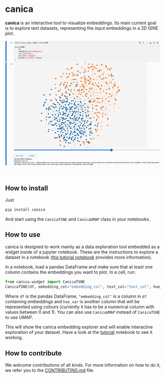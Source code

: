 # canica
**canica** is an interactive tool to visualize embeddings. Its main current goal is to explore text datasets, representing the input embeddings in a 2D tSNE plot.

![canica gif](./docs/static/replot.gif)

## How to install
Just
```sh
pip install canica
```

And start using the `CanicaTSNE` and `CanicaUMAP` class in your notebooks.

## How to use
canica is designed to work mainly as a data exploration tool embedded as a widget inside of a jupyter notebook. These are the instructions to explore a dataset in a notebook ([the tutorial notebook](./tutorial.ipynb) provides more information).

In a notebook, load a pandas DataFrame and make sure that at least one column contains the embeddings you want to plot.
In a cell, run:
```python
from canica.widget import CanicaTSNE
CanicaTSNE(df, embedding_col="embedding_col", text_col="text_col", hue_col="some_score")
```
Where `df` is the pandas DataFrame, `"embedding_col"` is a column in `df` containing embeddings and `hue_var` is another column that will be represented using colours (currently it has to be a numerical column with values between 0 and 1).
You can also use `CanicaUMAP` instead of `CanicaTSNE` to use UMAP.

This will show the canica embedding explorer and will enable interactive exploration of your dataset. Have a look at the [tutorial](./tutorial.ipynb) notebook to see it working.

## How to contribute
We welcome contributions of all kinds. For more information on how to do it, we refer you to the [CONTRIBUTING.md](./CONTRIBUTING.md) file.
